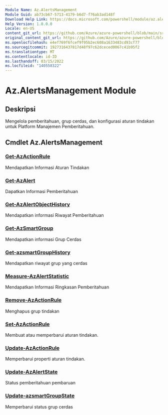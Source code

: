 ```yaml
---
Module Name: Az.AlertsManagement
Module Guid: ab73cb67-5713-4179-b6d7-f76ab3ad148f
Download Help Link: https://docs.microsoft.com/powershell/module/az.alertsmanagement
Help Version: 1.0.0.0
Locale: en-US
content_git_url: https://github.com/Azure/azure-powershell/blob/main/src/AlertsManagement/AlertsManagement/help/Az.AlertsManagement.md
original_content_git_url: https://github.com/Azure/azure-powershell/blob/main/src/AlertsManagement/AlertsManagement/help/Az.AlertsManagement.md
ms.openlocfilehash: e4ef769f6fcef9f95b2ec608a1633483cd93cf77
ms.sourcegitcommit: 1927316437817d48f97c62dceced0067c41b95f2
ms.translationtype: MT
ms.contentlocale: id-ID
ms.lasthandoff: 03/15/2022
ms.locfileid: "140558322"
---
```

# Az.AlertsManagement Module
## Deskripsi
Mengelola pemberitahuan, grup cerdas, dan konfigurasi aturan tindakan untuk Platform Manajemen Pemberitahuan.

## Cmdlet Az.AlertsManagement
### [Get-AzActionRule](Get-AzActionRule.md)
Mendapatkan Informasi Aturan Tindakan

### [Get-AzAlert](Get-AzAlert.md)
Dapatkan Informasi Pemberitahuan

### [Get-AzAlertObjectHistory](Get-AzAlertObjectHistory.md)
Mendapatkan informasi Riwayat Pemberitahuan

### [Get-AzSmartGroup](Get-AzSmartGroup.md)
Mendapatkan informasi Grup Cerdas

### [Get-azsmartGroupHistory](Get-AzSmartGroupHistory.md)
Mendapatkan riwayat grup yang cerdas

### [Measure-AzAlertStatistic](Measure-AzAlertStatistic.md)
Mendapatkan Informasi Ringkasan Pemberitahuan

### [Remove-AzActionRule](Remove-AzActionRule.md)
Menghapus grup tindakan

### [Set-AzActionRule](Set-AzActionRule.md)
Membuat atau memperbarui aturan tindakan.

### [Update-AzActionRule](Update-AzActionRule.md)
Memperbarui properti aturan tindakan.

### [Update-AzAlertState](Update-AzAlertState.md)
Status pemberitahuan pembaruan

### [Update-azsmartGroupState](Update-AzSmartGroupState.md)
Memperbarui status grup cerdas


